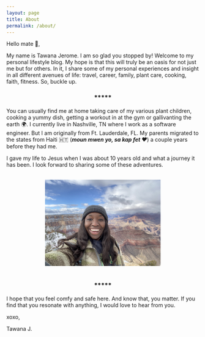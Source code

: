 ```yaml
---
layout: page
title: About
permalink: /about/
---
```


Hello mate :wave:,

My name is Tawana Jerome. I am so glad you stopped by! Welcome to my personal lifestyle blog. My hope is that this will truly be an oasis for not just me but for others. In it, I share some of my personal experiences and insight in all different avenues of life: travel, career, family, plant care, cooking, faith, fitness. So, buckle up. 

<h3 style="display: flex; justify-content: center;">*****</h3>

 You can usually find me at home taking care of my various plant children, cooking a yummy dish, getting a workout in at the gym or gallivanting the earth :earth_africa:. I currently live in Nashville, TN where I work as a software engineer. But I am originally from Ft. Lauderdale, FL. My parents migrated to the states from Haiti :haiti: (***moun mwen yo, sa kap fet :heart:***) a couple years before they had me.

I gave my life to Jesus when I was about 10 years old and what a journey it has been. I look forward to sharing some of these adventures. 

<br>

<div style="display: flex; justify-content: center;">
  <img src="/assets/me.jpg" alt="Description of image" style="width:60%;c opacity:0.9;">
</div>

<br>

<h3 style="display: flex; justify-content: center;">*****</h3>
I hope that you feel comfy and safe here. And know that, you matter. If you find that you resonate with anything, I would love to hear from you. 

xoxo,

Tawana J.